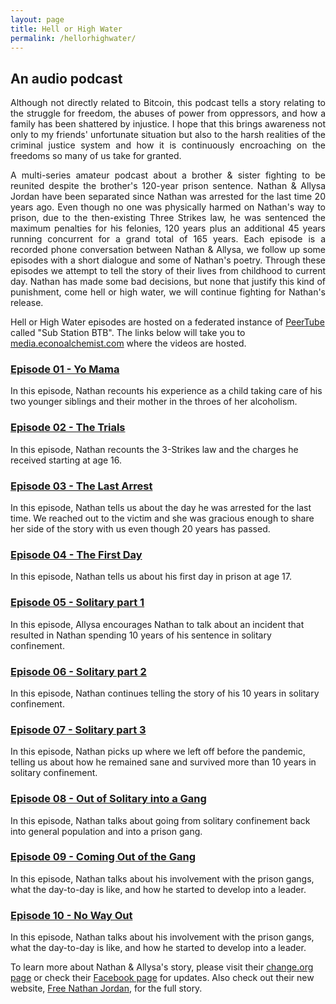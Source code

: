 ```yaml
---
layout: page
title: Hell or High Water
permalink: /hellorhighwater/
---
```


## An audio podcast 
<p> 
  <div style="text-align: justify">
Although not directly related to Bitcoin, this podcast tells a story relating to the struggle for freedom, the abuses of power from oppressors, and how a family has been shattered by injustice. I hope that this brings awareness not only to my friends' unfortunate situation but also to the harsh realities of the criminal justice system and how it is continuously encroaching on the freedoms so many of us take for granted. 
  </div>
    </p>
  
<p>
  <div style="text-align: justify">
A multi-series amateur podcast about a brother & sister fighting to be reunited despite the brother's 120-year prison sentence. Nathan & Allysa Jordan have been separated since Nathan was arrested for the last time 20 years ago. Even though no one was physically harmed on Nathan's way to prison, due to the then-existing Three Strikes law, he was sentenced the maximum penalties for his felonies, 120 years plus an additional 45 years running concurrent for a grand total of 165 years. Each episode is a recorded phone conversation between Nathan & Allysa, we follow up some episodes with a short dialogue and some of Nathan's poetry. Through these episodes we attempt to tell the story of their lives from childhood to current day. Nathan has made some bad decisions, but none that justify this kind of punishment, come hell or high water, we will continue fighting for Nathan's release.
 </div>
    </p>
    
Hell or High Water episodes are hosted on a federated instance of [PeerTube](https://peertube.stream/) called "Sub Station BTB". The links below will take you to [media.econoalchemist.com](https://media.econoalchemist.com/) where the videos are hosted.

### [Episode 01 - Yo Mama](https://media.econoalchemist.com/w/mvu63HoD2UW2tsRm6Sia8N)
In this episode, Nathan recounts his experience as a child taking care of his two younger siblings and their mother in the throes of her alcoholism.

### [Episode 02 - The Trials](https://media.econoalchemist.com/w/r4NDoDiydoN5RpXN13GGxT)
In this episode, Nathan recounts the 3-Strikes law and the charges he received starting at age 16.

### [Episode 03 - The Last Arrest](https://media.econoalchemist.com/w/9NXTKNGWdMUfUtfpRnzSA4)
In this episode, Nathan tells us about the day he was arrested for the last time. We reached out to the victim and she was gracious enough to share her side of the story with us even though 20 years has passed. 

### [Episode 04 - The First Day](https://media.econoalchemist.com/w/pZBJu3KZH1WiFei3knQh9b)
In this episode, Nathan tells us about his first day in prison at age 17.

### [Episode 05 - Solitary part 1](https://media.econoalchemist.com/w/n2KWgxA31nK2VJU69yqXG3)
In this episode, Allysa encourages Nathan to talk about an incident that resulted in Nathan spending 10 years of his sentence in solitary confinement. 

### [Episode 06 - Solitary part 2](https://media.econoalchemist.com/w/gqh1vRreoXXrZuiV8WNbX1)
In this episode, Nathan continues telling the story of his 10 years in solitary confinement.

### [Episode 07 - Solitary part 3](https://media.econoalchemist.com/w/j914Uyh8YE7MeKDqha83Xa)
In this episode, Nathan picks up where we left off before the pandemic, telling us about how he remained sane and survived more than 10 years in solitary confinement. 

### [Episode 08 - Out of Solitary into a Gang](https://media.econoalchemist.com/w/2tk16MgUq8m9PzLgFjfrod)
In this episode, Nathan talks about going from solitary confinement back into general population and into a prison gang. 

### [Episode 09 - Coming Out of the Gang](https://media.econoalchemist.com/w/tmq3tMbN16awRe2ZmZT3B8)
In this episode, Nathan talks about his involvement with the prison gangs, what the day-to-day is like, and how he started to develop into a leader. 

### [Episode 10 - No Way Out](https://media.econoalchemist.com/w/vPdQsKpFTxZzLSX1SZZ2Zg)
In this episode, Nathan talks about his involvement with the prison gangs, what the day-to-day is like, and how he started to develop into a leader. 

To learn more about Nathan & Allysa's story, please visit their [change.org page](https://www.change.org/p/governor-of-colorado-free-nathan-jordan-from-an-unjust-120-year-sentence/sign?original_footer_petition_id=18858059&algorithm=promoted&source_location=petition_footer&grid_position=11&pt=AVBldGl0aW9uAILVAgAAAAAAXdAz3yN3Ut5jZDhlM2I3NQ%3D%3D) or check their [Facebook page](https://www.facebook.com/FreeNathanJordan/?hc_ref=ARSU6PZmRB489UVdWAMcI3gYrJE8tlQvv2aoWl0_5-v8DumMwaL_-KuBHwmC18svjB4&fref=nf&__xts__[0]=68.ARBQPYRJXNpv_8taoTdpwfjTim-L6hW4Qbmj9B27ceZSe1OMeH7W5eiV1-Rd3mE8Ko7S7D2ZnOBD3vEFatfPcH7lPDq5q79goJ8IKuIJBHlyzHUoOiMYxx1fj2DnCqYAEGcw7o70Ud2YMgyHoyS2gyHPfSvfh_PAi6grMwd7-0oJR7fcGPKSqYkovKSEEx8yee9izrPzwsCeyKNkgS88l9XsV8qhqaNmjte8DcfdAXTK6VHf09iP3rrqC93ypioA-jy5EmDxWjypL0F9PoGBngnz6-F_sljd3cH6n8OIi9WJkrFQ4Emh0FhL0j_8efSEsBnCpFkTqhpeda_JbwImZw&__tn__=kC-R) for updates. Also check out their new website, [Free Nathan Jordan](https://www.freenathanjordan.com/), for the full story.
